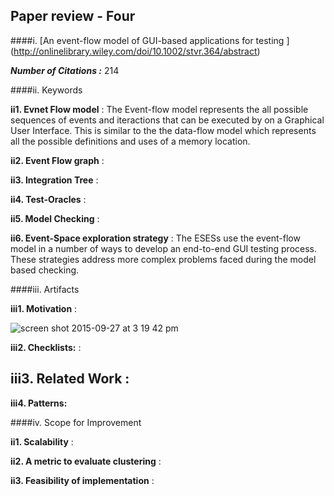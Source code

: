 ## Paper review - Four
####i. [An event-flow model of GUI-based applications for testing ] (http://onlinelibrary.wiley.com/doi/10.1002/stvr.364/abstract) 

***Number of Citations :*** 214

####ii. Keywords

**ii1. Evnet Flow model** : The Event-flow model represents the all possible sequences of events and iteractions that can be executed by on a Graphical User Interface. This is similar to the the data-flow model which represents all the possible definitions and uses of a memory location.

**ii2. Event Flow graph** : 

**ii3. Integration Tree** : 

**ii4. Test-Oracles** : 

**ii5. Model Checking** : 

**ii6. Event-Space exploration strategy** : The ESESs use the event-flow model  in a number of ways to develop an end-to-end
GUI testing process. These strategies address more complex problems faced during the model based checking.


####iii. Artifacts

**iii1. Motivation** : 

![screen shot 2015-09-27 at 3 19 42 pm](https://cloud.githubusercontent.com/assets/10588000/10124764/49ac83be-652b-11e5-9a79-1a05f55b14d4.png)

**iii2. Checklists:** : 


**iii3. Related Work** :
-

**iii4. Patterns:**


####iv. Scope for Improvement

**ii1. Scalability** : 

**ii2. A metric to evaluate clustering** : 

**ii3. Feasibility of implementation** :  
